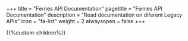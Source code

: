+++
title = "Ferries API Documentation"
pagetitle = "Ferries API Documentation"
description = "Read documentation on diferent Legacy APIs"
icon = "fa-list" 
weight = 2
alwaysopen = false
+++

{{%custom-children%}}
